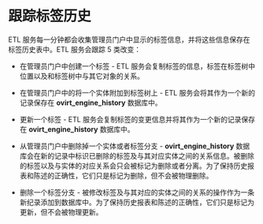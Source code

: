 # 跟踪标签历史

ETL 服务每一分钟都会收集管理员门户中显示的标签信息，并将这些信息保存在标签历史表中。ETL 服务会跟踪 5 类改变：

* 在管理员门户中创建一个标签 - ETL 服务会复制标签的信息，标签在标签树中位置以及和标签树中与其它对象的关系。

* 在管理员门户中的将一个实体附加到标签树上 - ETL 服务会将其作为一个新的记录保存在 **ovirt_engine_history** 数据库中。

* 更新一个标签 - ETL 服务会复制标签的变更信息并将其作为一个新的记录保存在 **ovirt_engine_history** 数据库中。

* 从管理员门户中删除掉一个实体或者标签分支 - **ovirt_engine_history** 数据库会在新的记录中标识已删除的标签及与其对应实体之间的关系信息。被删除的标签以及与实体的对应关系会只会被标记为删除或者分离。为了保持历史报表和陈述的正确性，它们只是标记为删除，但不会被物理删除。

* 删除一个标签分支 - 被修改标签及与其对应的实体之间的关系的操作作为一条新纪录添加到数据库中。为了保持历史报表和陈述的正确性，它们只是标记为更新，但不会被物理更新。
